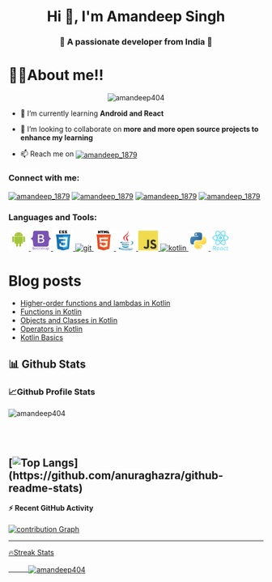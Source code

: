 <h1 align="center">Hi 👋, I'm Amandeep Singh</h1>
<h3 align="center">📌 A passionate developer from India 📌</h3>

<h1> 👨‍💻About me!!</h1>

<p align="center"> <img src="https://komarev.com/ghpvc/?username=amandeep404&label=Profile%20views&color=0e75b6&style=flat" alt="amandeep404" /> </p>

- 🌱 I’m currently learning **Android and React**

- 👯 I’m looking to collaborate on **more and more open source projects to enhance my learning**

- 📫 Reach me on  <a href="https://www.linkedin.com/in/amandeep-singh-452949246/" target="blank"><img align="center" src="https://user-images.githubusercontent.com/107784525/201739491-6ed5cd01-c203-4b35-b1bf-9770c3706d45.png" alt="amandeep_1879" height="40" width="40" /></a>

<h3 align="left">Connect with me:</h3>
<p align="left">
<a href="https://github.com/Amandeep404" target="blank"><img align="center" src="https://raw.githubusercontent.com/rahuldkjain/github-profile-readme-generator/master/src/images/icons/Social/github.svg" alt="amandeep_1879" height="30" width="40" /></a>
<a href="https://instagram.com/amandeepsingh_1879" target="blank"><img align="center" src="https://raw.githubusercontent.com/rahuldkjain/github-profile-readme-generator/master/src/images/icons/Social/instagram.svg" alt="amandeep_1879" height="30" width="40" /></a>
 <a href="https://www.linkedin.com/in/amandeep-singh-452949246/" target="blank"><img align="center" src="https://user-images.githubusercontent.com/107784525/201739491-6ed5cd01-c203-4b35-b1bf-9770c3706d45.png" alt="amandeep_1879" height="40" width="40" /></a>
 <a href="https://twitter.com/its_me_Amandeep" target="blank"><img align="center" src="https://raw.githubusercontent.com/rahuldkjain/github-profile-readme-generator/master/src/images/icons/Social/twitter.svg" alt="amandeep_1879" height="30" width="40" /></a>


</p>

<h3 align="left">Languages and Tools:</h3>
<p align="left"> <a href="https://developer.android.com" target="_blank" rel="noreferrer"> <img src="https://raw.githubusercontent.com/devicons/devicon/master/icons/android/android-original-wordmark.svg" alt="android" width="40" height="40"/> </a> <a href="https://getbootstrap.com" target="_blank" rel="noreferrer"> <img src="https://raw.githubusercontent.com/devicons/devicon/master/icons/bootstrap/bootstrap-plain-wordmark.svg" alt="bootstrap" width="40" height="40"/> </a> <a href="https://www.w3schools.com/css/" target="_blank" rel="noreferrer"> <img src="https://raw.githubusercontent.com/devicons/devicon/master/icons/css3/css3-original-wordmark.svg" alt="css3" width="40" height="40"/> </a> <a href="https://git-scm.com/" target="_blank" rel="noreferrer"> <img src="https://www.vectorlogo.zone/logos/git-scm/git-scm-icon.svg" alt="git" width="40" height="40"/> </a> <a href="https://www.w3.org/html/" target="_blank" rel="noreferrer"> <img src="https://raw.githubusercontent.com/devicons/devicon/master/icons/html5/html5-original-wordmark.svg" alt="html5" width="40" height="40"/> </a> <a href="https://www.java.com" target="_blank" rel="noreferrer"> <img src="https://raw.githubusercontent.com/devicons/devicon/master/icons/java/java-original.svg" alt="java" width="40" height="40"/> </a> <a href="https://developer.mozilla.org/en-US/docs/Web/JavaScript" target="_blank" rel="noreferrer"> <img src="https://raw.githubusercontent.com/devicons/devicon/master/icons/javascript/javascript-original.svg" alt="javascript" width="40" height="40"/> </a> <a href="https://kotlinlang.org" target="_blank" rel="noreferrer"> <img src="https://www.vectorlogo.zone/logos/kotlinlang/kotlinlang-icon.svg" alt="kotlin" width="40" height="40"/> </a> <a href="https://www.python.org" target="_blank" rel="noreferrer"> <img src="https://raw.githubusercontent.com/devicons/devicon/master/icons/python/python-original.svg" alt="python" width="40" height="40"/> </a> <a href="https://reactjs.org/" target="_blank" rel="noreferrer"> <img src="https://raw.githubusercontent.com/devicons/devicon/master/icons/react/react-original-wordmark.svg" alt="react" width="40" height="40"/> </a> </p>

# Blog posts
<!-- BLOG-POST-LIST:START -->
- [Higher-order functions and lambdas in Kotlin](https://dev.to/amandeep404/higher-order-functions-and-lambdas-in-kotlin-2agm)
- [Functions in Kotlin](https://dev.to/amandeep404/functions-in-kotlin-4h6l)
- [Objects and Classes in Kotlin](https://dev.to/amandeep404/objects-and-classes-in-kotlin-2ojp)
- [Operators in Kotlin](https://dev.to/amandeep404/lesson-12-operators-in-kotlin-646)
- [Kotlin Basics](https://dev.to/amandeep404/lesson-11-kotlin-basics-3j9c)
<!-- BLOG-POST-LIST:END -->

## 📊 Github Stats

<h3 align="left">📈Github Profile Stats</h3>
<p><img align="center" src="https://github-readme-stats.vercel.app/api?username=amandeep404&show_icons=true&locale=en" alt="amandeep404" /></p><br/><br/>

[![Top Langs](https://github-readme-stats.vercel.app/api/top-langs/?username=Amandeep404&layout=compact&align="center")](https://github.com/anuraghazra/github-readme-stats)
 ----
 
   <summary><b>⚡ Recent GitHub Activity</b></summary>
  <br/>
 <a href="https://github.com">

<img align="center" src="https://activity-graph.herokuapp.com/graph?username=Amandeep404&theme=react-dark&line=FB8C01&border=5094F0&bg_color=FFFFFF&title=000000&hide_border=true&area=true" style="max-width: 100%;" alt="contribution Graph" />
 
 ----

🔥Streak Stats
<p>&nbsp;&nbsp;&nbsp;&nbsp;&nbsp;&nbsp;&nbsp;&nbsp;&nbsp;&nbsp;<img align="center" src="https://github-readme-streak-stats.herokuapp.com/?user=amandeep404&" alt="amandeep404" /></p>
